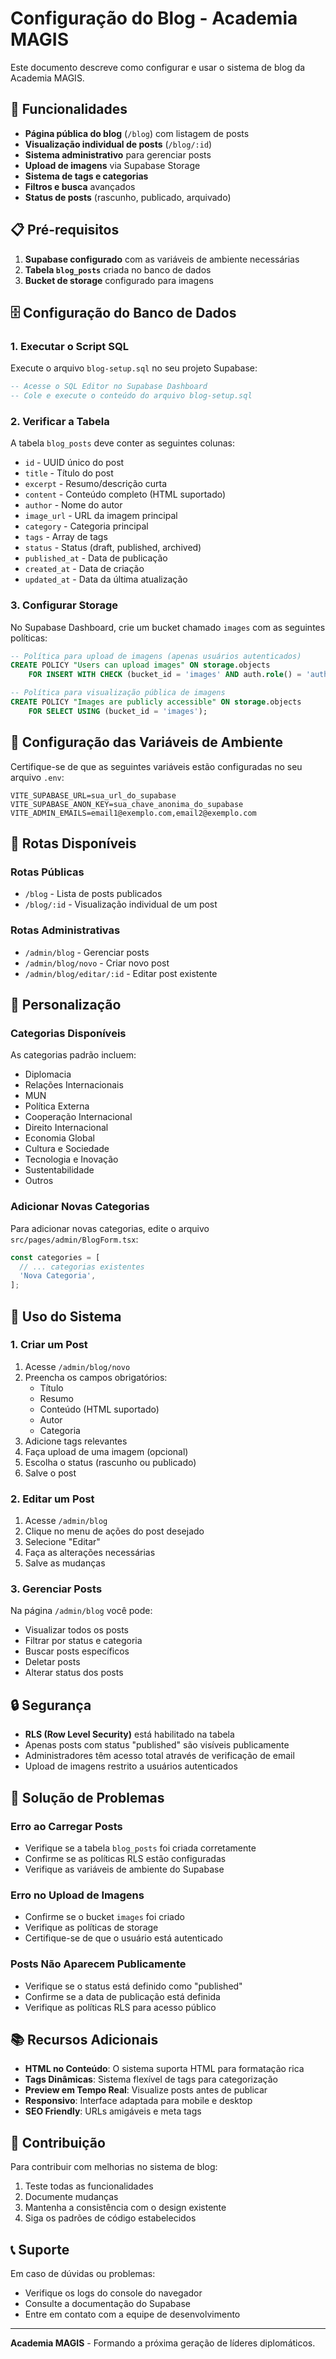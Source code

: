 # Configuração do Blog - Academia MAGIS

Este documento descreve como configurar e usar o sistema de blog da Academia MAGIS.

## 🚀 Funcionalidades

- **Página pública do blog** (`/blog`) com listagem de posts
- **Visualização individual de posts** (`/blog/:id`)
- **Sistema administrativo** para gerenciar posts
- **Upload de imagens** via Supabase Storage
- **Sistema de tags e categorias**
- **Filtros e busca** avançados
- **Status de posts** (rascunho, publicado, arquivado)

## 📋 Pré-requisitos

1. **Supabase configurado** com as variáveis de ambiente necessárias
2. **Tabela `blog_posts`** criada no banco de dados
3. **Bucket de storage** configurado para imagens

## 🗄️ Configuração do Banco de Dados

### 1. Executar o Script SQL

Execute o arquivo `blog-setup.sql` no seu projeto Supabase:

```sql
-- Acesse o SQL Editor no Supabase Dashboard
-- Cole e execute o conteúdo do arquivo blog-setup.sql
```

### 2. Verificar a Tabela

A tabela `blog_posts` deve conter as seguintes colunas:

- `id` - UUID único do post
- `title` - Título do post
- `excerpt` - Resumo/descrição curta
- `content` - Conteúdo completo (HTML suportado)
- `author` - Nome do autor
- `image_url` - URL da imagem principal
- `category` - Categoria principal
- `tags` - Array de tags
- `status` - Status (draft, published, archived)
- `published_at` - Data de publicação
- `created_at` - Data de criação
- `updated_at` - Data da última atualização

### 3. Configurar Storage

No Supabase Dashboard, crie um bucket chamado `images` com as seguintes políticas:

```sql
-- Política para upload de imagens (apenas usuários autenticados)
CREATE POLICY "Users can upload images" ON storage.objects
    FOR INSERT WITH CHECK (bucket_id = 'images' AND auth.role() = 'authenticated');

-- Política para visualização pública de imagens
CREATE POLICY "Images are publicly accessible" ON storage.objects
    FOR SELECT USING (bucket_id = 'images');
```

## 🔧 Configuração das Variáveis de Ambiente

Certifique-se de que as seguintes variáveis estão configuradas no seu arquivo `.env`:

```env
VITE_SUPABASE_URL=sua_url_do_supabase
VITE_SUPABASE_ANON_KEY=sua_chave_anonima_do_supabase
VITE_ADMIN_EMAILS=email1@exemplo.com,email2@exemplo.com
```

## 📱 Rotas Disponíveis

### Rotas Públicas
- `/blog` - Lista de posts publicados
- `/blog/:id` - Visualização individual de um post

### Rotas Administrativas
- `/admin/blog` - Gerenciar posts
- `/admin/blog/novo` - Criar novo post
- `/admin/blog/editar/:id` - Editar post existente

## 🎨 Personalização

### Categorias Disponíveis

As categorias padrão incluem:
- Diplomacia
- Relações Internacionais
- MUN
- Política Externa
- Cooperação Internacional
- Direito Internacional
- Economia Global
- Cultura e Sociedade
- Tecnologia e Inovação
- Sustentabilidade
- Outros

### Adicionar Novas Categorias

Para adicionar novas categorias, edite o arquivo `src/pages/admin/BlogForm.tsx`:

```typescript
const categories = [
  // ... categorias existentes
  'Nova Categoria',
];
```

## 📝 Uso do Sistema

### 1. Criar um Post

1. Acesse `/admin/blog/novo`
2. Preencha os campos obrigatórios:
   - Título
   - Resumo
   - Conteúdo (HTML suportado)
   - Autor
   - Categoria
3. Adicione tags relevantes
4. Faça upload de uma imagem (opcional)
5. Escolha o status (rascunho ou publicado)
6. Salve o post

### 2. Editar um Post

1. Acesse `/admin/blog`
2. Clique no menu de ações do post desejado
3. Selecione "Editar"
4. Faça as alterações necessárias
5. Salve as mudanças

### 3. Gerenciar Posts

Na página `/admin/blog` você pode:
- Visualizar todos os posts
- Filtrar por status e categoria
- Buscar posts específicos
- Deletar posts
- Alterar status dos posts

## 🔒 Segurança

- **RLS (Row Level Security)** está habilitado na tabela
- Apenas posts com status "published" são visíveis publicamente
- Administradores têm acesso total através de verificação de email
- Upload de imagens restrito a usuários autenticados

## 🚨 Solução de Problemas

### Erro ao Carregar Posts
- Verifique se a tabela `blog_posts` foi criada corretamente
- Confirme se as políticas RLS estão configuradas
- Verifique as variáveis de ambiente do Supabase

### Erro no Upload de Imagens
- Confirme se o bucket `images` foi criado
- Verifique as políticas de storage
- Certifique-se de que o usuário está autenticado

### Posts Não Aparecem Publicamente
- Verifique se o status está definido como "published"
- Confirme se a data de publicação está definida
- Verifique as políticas RLS para acesso público

## 📚 Recursos Adicionais

- **HTML no Conteúdo**: O sistema suporta HTML para formatação rica
- **Tags Dinâmicas**: Sistema flexível de tags para categorização
- **Preview em Tempo Real**: Visualize posts antes de publicar
- **Responsivo**: Interface adaptada para mobile e desktop
- **SEO Friendly**: URLs amigáveis e meta tags

## 🤝 Contribuição

Para contribuir com melhorias no sistema de blog:

1. Teste todas as funcionalidades
2. Documente mudanças
3. Mantenha a consistência com o design existente
4. Siga os padrões de código estabelecidos

## 📞 Suporte

Em caso de dúvidas ou problemas:
- Verifique os logs do console do navegador
- Consulte a documentação do Supabase
- Entre em contato com a equipe de desenvolvimento

---

**Academia MAGIS** - Formando a próxima geração de líderes diplomáticos.
